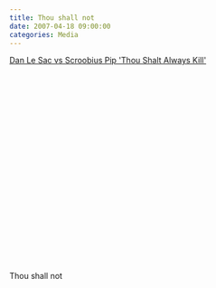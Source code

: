 ```yaml
---
title: Thou shall not
date: 2007-04-18 09:00:00
categories: Media
---
```



<a href="http://www.youtube.com/watch?v=d-MYVv4tgQc">Dan Le Sac vs Scroobius Pip 'Thou Shalt Always Kill'</a>
<object width="425" height="350"><param name="movie" value="http://www.youtube.com/v/d-MYVv4tgQc"></param><param name="wmode" value="transparent"></param><embed src="http://www.youtube.com/v/d-MYVv4tgQc" type="application/x-shockwave-flash" wmode="transparent" width="425" height="350"></embed></object>

Thou shall not
